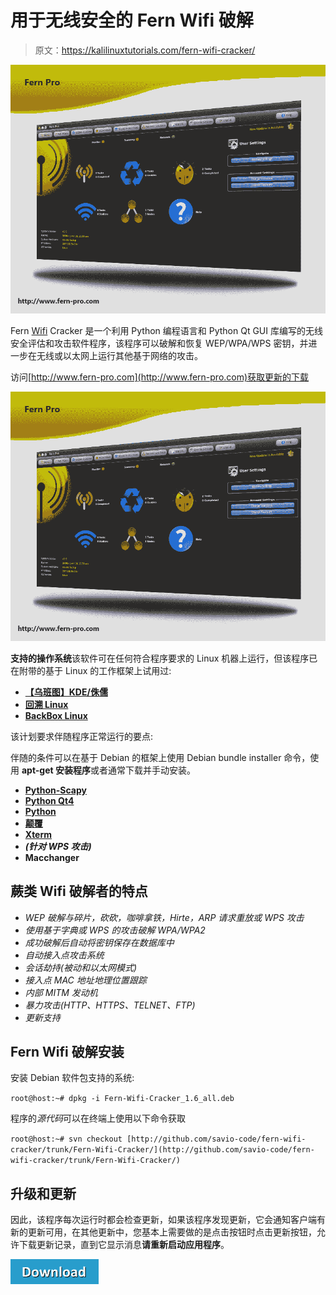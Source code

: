 # 用于无线安全的 Fern Wifi 破解

> 原文：<https://kalilinuxtutorials.com/fern-wifi-cracker/>

[![](img//bdc6aaf6121284499f94713aaab3a2b3.png)](https://raw.githubusercontent.com/savio-code/savio-project-images/master/Fern/shadow_case.png)

Fern [Wifi](http://kalilinuxtutorials.com/wi-fi-cracking-android-hijacker/) Cracker 是一个利用 Python 编程语言和 Python Qt GUI 库编写的无线安全评估和攻击软件程序，该程序可以破解和恢复 WEP/WPA/WPS 密钥，并进一步在无线或以太网上运行其他基于网络的攻击。

访问[http://www.fern-pro.com](http://www.fern-pro.com)获取更新的下载

![](img//bdc6aaf6121284499f94713aaab3a2b3.png)

**支持的操作系统**该软件可在任何符合程序要求的 Linux 机器上运行，但该程序已在附带的基于 Linux 的工作框架上试用过:

*   **[【乌班图】KDE/侏儒](http://www.ubuntu.com/)**
*   **[回溯 Linux](http://www.backtrack-linux.org/)**
*   [**BackBox Linux**](http://www.backbox.org/)

该计划要求伴随程序正常运行的要点:

伴随的条件可以在基于 Debian 的框架上使用 Debian bundle installer 命令，使用 **apt-get 安装程序**或者通常下载并手动安装。

*   **[Python-Scapy](http://www.secdev.org/projects/scapy/)**
*   **[Python Qt4](http://www.riverbankcomputing.co.uk/software/pyqt/intro)**
*   **[Python](http://www.python.org/)**
*   **[颠覆](http://subversion.tigris.org/)**
*   **[Xterm](http://invisible-island.net/xterm/)**
*   ***(针对 WPS 攻击)***
*   **Macchanger**

## **蕨类 Wifi 破解者的特点**

*   *WEP 破解与碎片，砍砍，咖啡拿铁，Hirte，ARP 请求重放或 WPS 攻击*
*   *使用基于字典或 WPS 的攻击破解 WPA/WPA2*
*   *成功破解后自动将密钥保存在数据库中*
*   *自动接入点攻击系统*
*   *会话劫持(被动和以太网模式)*
*   *接入点 MAC 地址地理位置跟踪*
*   *内部 MITM 发动机*
*   *暴力攻击(HTTP、HTTPS、TELNET、FTP)*
*   *更新支持*

## **Fern Wifi 破解安装**

安装 Debian 软件包支持的系统:

`root@host:~# dpkg -i Fern-Wifi-Cracker_1.6_all.deb`

程序的*源代码*可以在终端上使用以下命令获取

`root@host:~# svn checkout [http://github.com/savio-code/fern-wifi-cracker/trunk/Fern-Wifi-Cracker/](http://github.com/savio-code/fern-wifi-cracker/trunk/Fern-Wifi-Cracker/)`

## 升级和更新

因此，该程序每次运行时都会检查更新，如果该程序发现更新，它会通知客户端有新的更新可用，在其他更新中，您基本上需要做的是点击按钮时点击更新按钮，允许下载更新记录，直到它显示消息**请重新启动应用程序**。

[![](img//a51de913dc60eee505c4a68651ee8e4d.png)](https://github.com/savio-code/fern-wifi-cracker)